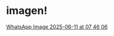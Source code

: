 # imagen!  
[WhatsApp Image 2025-06-11 at 07 46 06](https://github.com/user-attachments/assets/33290c8b-15fd-46dc-bd9d-c07837e29475)
